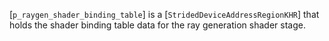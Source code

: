 [`p_raygen_shader_binding_table`] is a
[`StridedDeviceAddressRegionKHR`] that holds the shader binding
table data for the ray generation shader stage.